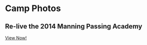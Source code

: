 Camp Photos
===========

Re-live the 2014 Manning Passing Academy
----------------------------------------

[View Now!](http://parkerwaters.photoreflect.com/)
